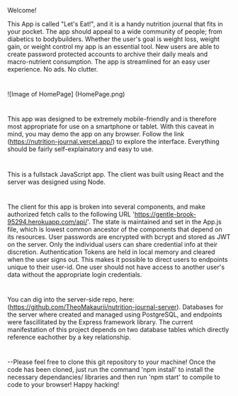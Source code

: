 
Welcome!

This App is called "Let's Eat!", and it is a handy nutrition journal that fits in your pocket. The app should appeal to a wide community of people; from diabetics to bodybuilders. Whether the user's goal is weight loss, weight gain, or weight control my app is an essential tool. New users are able to create password protected accounts to archive their daily meals and macro-nutrient consumption. The app is streamlined for an easy user experience. No ads. No clutter.
#
![Image of HomePage]
(HomePage.png)
#
This app was designed to be extremely mobile-friendly and is therefore most appropriate for use on a smartphone or tablet. With this caveat in mind, you may demo the app on any browser. Follow the link (https://nutrition-journal.vercel.app/) to explore the interface. Everything should be fairly self-explainatory and easy to use. 
#
#
This is a fullstack JavaScript app. The client was built using React and the server was designed using Node. 
#
The client for this app is broken into several components, and make authorized fetch calls to the following URL 'https://gentle-brook-95294.herokuapp.com/api/'. The state is maintained and set in the App.js file, which is lowest common ancestor of the components that depend on its resources. User passwords are encrypted with bcrypt and stored as JWT on the server. Only the individual users can share credential info at their discretion. Authentication Tokens are held in local memory and cleared when the user signs out. This makes it possible to direct users to endpoints unique to their user-id. One user should not have access to another user's data without the appropriate login credentials.
#
You can dig into the server-side repo, here: (https://github.com/TheoMakaurii/nutrition-journal-server). Databases for the server where created and managed using PostgreSQL, and endpoints were fascillitated by the Express framework library. The current manifestation of this project depends on two database tables which directly reference eachother by a key relationship. 
#
#
#
#
--Please feel free to clone this git repository to your machine! Once the code has been cloned, just run the command 'npm install' to install the necessary dependancies/ libraries and then run 'npm start' to compile to code to your browser! Happy hacking!
